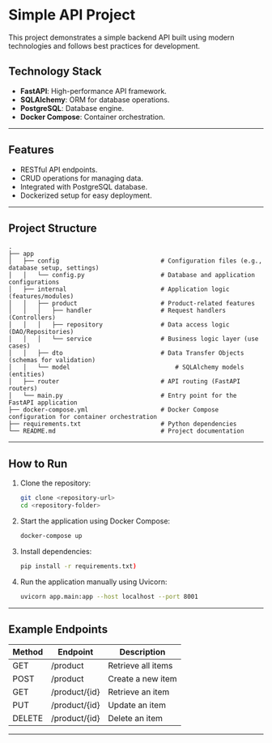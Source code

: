 # Simple API Project

This project demonstrates a simple backend API built using modern technologies and follows best practices for development.

## Technology Stack

- **FastAPI**: High-performance API framework.
- **SQLAlchemy**: ORM for database operations.
- **PostgreSQL**: Database engine.
- **Docker Compose**: Container orchestration.

---

## Features

- RESTful API endpoints.
- CRUD operations for managing data.
- Integrated with PostgreSQL database.
- Dockerized setup for easy deployment.

---

## Project Structure

```
.
├── app
│   ├── config                            # Configuration files (e.g., database setup, settings)
│   │   └── config.py                     # Database and application configurations
│   ├── internal                          # Application logic (features/modules)
│   │   ├── product                       # Product-related features
│   │   │   ├── handler                   # Request handlers (Controllers)
│   │   │   ├── repository                # Data access logic (DAO/Repositories)
│   │   │   └── service                   # Business logic layer (use cases)
│   │   ├── dto                           # Data Transfer Objects (schemas for validation)
│   │   └── model                             # SQLAlchemy models (entities)
│   ├── router                            # API routing (FastAPI routers)
│   └── main.py                           # Entry point for the FastAPI application
├── docker-compose.yml                    # Docker Compose configuration for container orchestration
├── requirements.txt                      # Python dependencies
└── README.md                             # Project documentation
```

---

## How to Run

1. Clone the repository:
   ```bash
   git clone <repository-url>
   cd <repository-folder>
   ```

2. Start the application using Docker Compose:
   ```bash
   docker-compose up 
   ```

3. Install dependencies:
   ```bash
   pip install -r requirements.txt)
   ```

4. Run the application manually using Uvicorn:
   ```bash
   uvicorn app.main:app --host localhost --port 8001
   ```
   
---

## Example Endpoints

| Method | Endpoint       | Description          |
|--------|----------------|----------------------|
| GET    | /product       | Retrieve all items  |
| POST   | /product       | Create a new item   |
| GET    | /product/{id}  | Retrieve an item    |
| PUT    | /product/{id}  | Update an item      |
| DELETE | /product/{id}  | Delete an item      |

---
